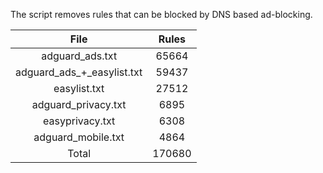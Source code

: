 The script removes rules that can be blocked by DNS based ad-blocking.


| File | Rules |
|:----:|:-----:|
| adguard_ads.txt | 65664 |
| adguard_ads_+_easylist.txt | 59437 |
| easylist.txt | 27512 |
| adguard_privacy.txt | 6895 |
| easyprivacy.txt | 6308 |
| adguard_mobile.txt | 4864 |
| Total | 170680 |